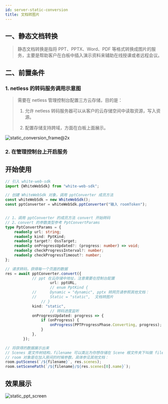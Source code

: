 ```yaml
---
id: server-static-conversion
title: 文档转图片
---
```


## 一、静态文档转换

> 静态文档转换是指将 PPT、PPTX、Word、PDF 等格式转换成图片的服务，主要是帮助客户在白板中插入演示资料来辅助在线授课或者远程会议。

## 二、前置条件

### 1. netless 的转码服务调用示意图

> 需要在 netless 管理控制台配置三方云存储，目的是：
>
> 1. 允许 netless 转码服务器可以从客户的云存储空间中读取资源，写入资源。
>
> 2. 配置存储支持跨域，方面在白板上面展示。

![static_conversion_frame@2x](https://ohuuyffq2.qnssl.com/static_conversion_frame@2x.png)

### 2. 在管理控制台上开启服务

## 开始使用

``` typescript
// 引入 white-web-sdk
import {WhiteWebSdk} from "white-web-sdk";

// 创建 WhiteWebSdk 对象，调用 pptConverter 成员方法
const whiteWebSdk = new WhiteWebSdk();
const pptConverter = whiteWebSdk.pptConverter("输入 roomToken");


// 1、调用 pptConverter 的成员方法 convert 开始转码
// 2、convert 的参数类型参考 PptConvertParams
type PptConvertParams = {
    readonly url: string;
    readonly kind: PptKind;
    readonly target?: OssTarget;
    readonly onProgressUpdated?: (progress: number) => void;
    readonly checkProgressInterval?: number;
    readonly checkProgressTimeout?: number;
};

// 请求转码，获得每一个页面的数据
res = await pptConverter.convert({
            // ppt 在云存储中地址，注意需要在控制台配置
  					url: pptURL,
  					// enum PptKind {
            // 		Dynamic = "dynamic", pptx 转网页请参照其他文档：
          	//  	Static = "static",	文档转图片
       			// }
            kind: "static", 
  					// 转码进度监听
            onProgressUpdated: progress => {
                if (onProgress) {
                    onProgress(PPTProgressPhase.Converting, progress);
                }
            },
        });

// 将获得的数据展示出来
// Scenes 是文件树结构，filename 可以类比为你想存储在 Scene 根文件夹下叫做 filename 的子文件夹
// room 对象是在加入房间的时候参数，具体参见其他文档：
room.putScenes(`/${filename}`, res.scenes);
room.setScenePath(`/${filename}/${res.scenes[0].name}`);

```

## 效果展示

![static_ppt_screen](https://ohuuyffq2.qnssl.com/static_ppt_screen.png)

